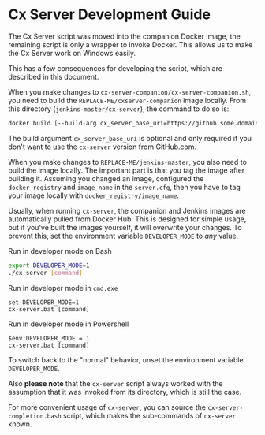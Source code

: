 # Cx Server Development Guide

The Cx Server script was moved into the companion Docker image, the remaining script is only a wrapper to invoke Docker.
This allows us to make the Cx Server work on Windows easily.

This has a few consequences for developing the script, which are described in this document.

When you make changes to `cx-server-companion/cx-server-companion.sh`, you need to build the `REPLACE-ME/cxserver-companion` image locally.
From this directory (`jenkins-master/cx-server`), the command to do so is:

```bash
docker build [--build-arg cx_server_base_uri=https://github.some.domain/raw/path/to/cx-server] -t REPLACE-ME/cxserver-companion ../../REPLACE-ME-cxserver-companion
```

The build argument `cx_server_base_uri` is optional and only required if you don't want to use the `cx-server` version from GitHub.com.

When you make changes to `REPLACE-ME/jenkins-master`, you also need to build the image locally.
The important part is that you tag the image after building it.
Assuming you changed an image, configured the `docker_registry` and `image_name` in the `server.cfg`, then you have to tag your image locally with `docker_registry/image_name`.

Usually, when running `cx-server`, the companion and Jenkins images are automatically pulled from Docker Hub.
This is designed for simple usage, but if you've built the images yourself, it will overwrite your changes.
To prevent this, set the environment variable `DEVELOPER_MODE` to _any_ value.

Run in developer mode on Bash
```bash
export DEVELOPER_MODE=1
./cx-server [command]
```

Run in developer mode in `cmd.exe`
```
set DEVELOPER_MODE=1
cx-server.bat [command]
```

Run in developer mode in Powershell
```
$env:DEVELOPER_MODE = 1
cx-server.bat [command]
```

To switch back to the "normal" behavior, unset the environment variable `DEVELOPER_MODE`.

Also __please note__ that the `cx-server` script always worked with the assumption that it was invoked from its directory, which is still the case.

For more convenient usage of `cx-server`, you can source the `cx-server-completion.bash` script, which makes the sub-commands of `cx-server` known.
